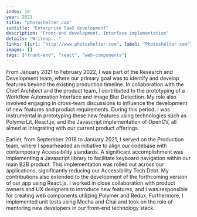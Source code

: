 ```yaml
---
index: 10
year: 2021
title: "photoshelter.com"
subtitle: "Enterprise SaaS development"
description: "Front-end development, Interface implementation"
details: "Writeup..."
links: [{url: "http://www.photoshelter.com", label: "Photoshelter.com"}]
images: []
tags: ["front-end", "react", "web-components"]
---
```

From January 2021 to February 2022, I was part of the Research and Development team, where our primary goal was to identify and develop features beyond the existing production timeline. In collaboration with the Chief Architect and the product team, I contributed to the prototyping of a Workflow Automation Interface and Image Blur Detection. My role also involved engaging in cross-team discussions to influence the development of new features and product requirements. During this period, I was instrumental in prototyping these new features using technologies such as PolymerLit, React.js, and the Javascript implementation of OpenCV, all aimed at integrating with our current product offerings.

Earlier, from September 2018 to January 2021, I served on the Production team, where I spearheaded an initiative to align our codebase with contemporary Accessibility standards. A significant accomplishment was implementing a Javascript library to facilitate keyboard navigation within our main B2B product. This implementation was rolled out across our applications, significantly reducing our Accessibility Tech Debt. My contributions also extended to the development of the forthcoming version of our app using React.js. I worked in close collaboration with product owners and UX designers to introduce new features, and I was responsible for creating web components utilizing Polymer and Redux. Furthermore, I implemented unit tests using Mocha and Chai and took on the role of mentoring new developers in our front-end technology stack.